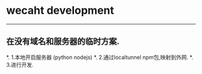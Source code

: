 # wecaht development
---

##  在没有域名和服务器的临时方案.

*.  1.本地开启服务器 (python nodejs)
*.  2.通过localtunnel npm包,映射到外网.
*.  3.进行开发.


